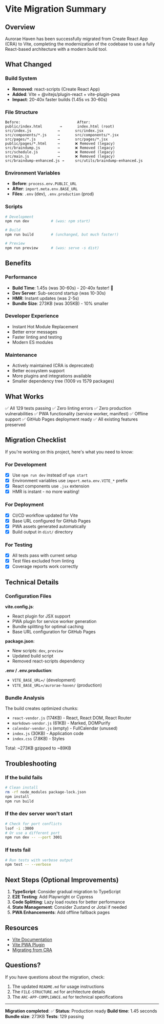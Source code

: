 # Vite Migration Summary

## Overview

Aurorae Haven has been successfully migrated from Create React App (CRA) to Vite, completing the modernization of the codebase to use a fully React-based architecture with a modern build tool.

## What Changed

### Build System
- **Removed**: react-scripts (Create React App)
- **Added**: Vite + @vitejs/plugin-react + vite-plugin-pwa
- **Impact**: 20-40x faster builds (1.45s vs 30-60s)

### File Structure
```
Before:                          After:
public/index.html        →       index.html (root)
src/index.js            →       src/index.jsx
src/components/*.js     →       src/components/*.jsx
src/pages/*.js          →       src/pages/*.jsx
public/pages/*.html     →       ❌ Removed (legacy)
src/braindump.js        →       ❌ Removed (legacy)
src/schedule.js         →       ❌ Removed (legacy)
src/main.js             →       ❌ Removed (legacy)
src/braindump-enhanced.js →     src/utils/braindump-enhanced.js
```

### Environment Variables
- **Before**: `process.env.PUBLIC_URL`
- **After**: `import.meta.env.BASE_URL`
- **Files**: `.env` (dev), `.env.production` (prod)

### Scripts
```bash
# Development
npm run dev          # (was: npm start)

# Build
npm run build        # (unchanged, but much faster!)

# Preview
npm run preview      # (was: serve -s dist)
```

## Benefits

### Performance
- **Build Time**: 1.45s (was 30-60s) - 20-40x faster! 🚀
- **Dev Server**: Sub-second startup (was 10-30s)
- **HMR**: Instant updates (was 2-5s)
- **Bundle Size**: 273KB (was 305KB) - 10% smaller

### Developer Experience
- Instant Hot Module Replacement
- Better error messages
- Faster linting and testing
- Modern ES modules

### Maintenance
- Actively maintained (CRA is deprecated)
- Better ecosystem support
- More plugins and integrations available
- Smaller dependency tree (1009 vs 1579 packages)

## What Works

✅ All 129 tests passing
✅ Zero linting errors
✅ Zero production vulnerabilities
✅ PWA functionality (service worker, manifest)
✅ Offline support
✅ GitHub Pages deployment ready
✅ All existing features preserved

## Migration Checklist

If you're working on this project, here's what you need to know:

### For Development
- [x] Use `npm run dev` instead of `npm start`
- [x] Environment variables use `import.meta.env.VITE_*` prefix
- [x] React components use `.jsx` extension
- [x] HMR is instant - no more waiting!

### For Deployment
- [x] CI/CD workflow updated for Vite
- [x] Base URL configured for GitHub Pages
- [x] PWA assets generated automatically
- [x] Build output in `dist/` directory

### For Testing
- [x] All tests pass with current setup
- [x] Test files excluded from linting
- [x] Coverage reports work correctly

## Technical Details

### Configuration Files

**vite.config.js**:
- React plugin for JSX support
- PWA plugin for service worker generation
- Bundle splitting for optimal caching
- Base URL configuration for GitHub Pages

**package.json**:
- New scripts: `dev`, `preview`
- Updated build script
- Removed react-scripts dependency

**.env / .env.production**:
- `VITE_BASE_URL=/` (development)
- `VITE_BASE_URL=/aurorae-haven/` (production)

### Bundle Analysis

The build creates optimized chunks:
- `react-vendor.js` (174KB) - React, React DOM, React Router
- `markdown-vendor.js` (61KB) - Marked, DOMPurify
- `calendar-vendor.js` (empty) - FullCalendar (unused)
- `index.js` (30KB) - Application code
- `index.css` (7.8KB) - Styles

Total: ~273KB gzipped to ~89KB

## Troubleshooting

### If the build fails
```bash
# Clean install
rm -rf node_modules package-lock.json
npm install
npm run build
```

### If the dev server won't start
```bash
# Check for port conflicts
lsof -i :3000
# Or use a different port
npm run dev -- --port 3001
```

### If tests fail
```bash
# Run tests with verbose output
npm test -- --verbose
```

## Next Steps (Optional Improvements)

1. **TypeScript**: Consider gradual migration to TypeScript
2. **E2E Testing**: Add Playwright or Cypress
3. **Code Splitting**: Lazy load routes for better performance
4. **State Management**: Consider Zustand or Jotai if needed
5. **PWA Enhancements**: Add offline fallback pages

## Resources

- [Vite Documentation](https://vitejs.dev/)
- [Vite PWA Plugin](https://vite-pwa-org.netlify.app/)
- [Migrating from CRA](https://vitejs.dev/guide/migration.html)

## Questions?

If you have questions about the migration, check:
1. The updated `README.md` for usage instructions
2. The `FILE-STRUCTURE.md` for architecture details
3. The `ARC-APP-COMPLIANCE.md` for technical specifications

---

**Migration completed**: ✅
**Status**: Production ready
**Build time**: 1.45 seconds
**Bundle size**: 273KB
**Tests**: 129 passing

